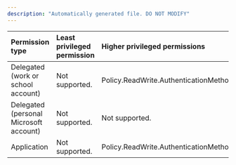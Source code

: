```yaml
---
description: "Automatically generated file. DO NOT MODIFY"
---
```


|Permission type|Least privileged permission|Higher privileged permissions|
|:---|:---|:---|
|Delegated (work or school account)|Not supported.|Policy.ReadWrite.AuthenticationMethod|
|Delegated (personal Microsoft account)|Not supported.|Not supported.|
|Application|Not supported.|Policy.ReadWrite.AuthenticationMethod|

